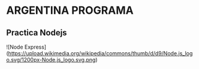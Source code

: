 # ARGENTINA PROGRAMA

## Practica Nodejs

![Node Express] (https://upload.wikimedia.org/wikipedia/commons/thumb/d/d9/Node.js_logo.svg/1200px-Node.js_logo.svg.png)